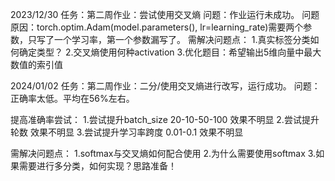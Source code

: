 2023/12/30
任务：第二周作业：尝试使用交叉熵
问题：作业运行未成功。
问题原因：torch.optim.Adam(model.parameters(), lr=learning_rate)需要两个参数，只写了一个学习率，第一个参数漏写了。
需解决问题点：
  1.真实标签分类如何确定类型？
  2.交叉熵使用何种activation
  3.优化题目：希望输出5维向量中最大数值的索引值


2024/01/02
任务：第二周作业：二分/使用交叉熵进行改写，运行成功。
问题：正确率太低。平均在56%左右。

提高准确率尝试：
  1.尝试提升batch_size 20-10-50-100 效果不明显
  2.尝试提升轮数 效果不明显
  3.尝试提升学习率跨度 0.01-0.1 效果不明显

需解决问题点：
  1.softmax与交叉熵如何配合使用
  2.为什么需要使用softmax
  3.如果需要进行多分类，如何实现？思路准备！
